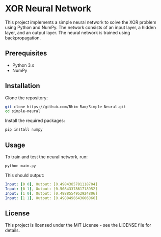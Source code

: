 
# XOR Neural Network

This project implements a simple neural network to solve the XOR problem using Python and NumPy. The network consists of an input layer, a hidden layer, and an output layer. The neural network is trained using backpropagation.

## Prerequisites

- Python 3.x
- NumPy

## Installation

Clone the repository:

```sh
git clone https://github.com/Bhim-Rao/Simple-Neural.git
cd simple-neural
```
Install the required packages:
```sh
pip install numpy
```

## Usage

To train and test the neural network, run:

```sh
python main.py
```
This should output: 
```yaml
Input: [0 0], Output: [0.4984385781118704]
Input: [0 1], Output: [0.5084337861718952]
Input: [1 0], Output: [0.4888554952924806]
Input: [1 1], Output: [0.4988496643606066]
```

## License

This project is licensed under the MIT License - see the LICENSE file for details.
